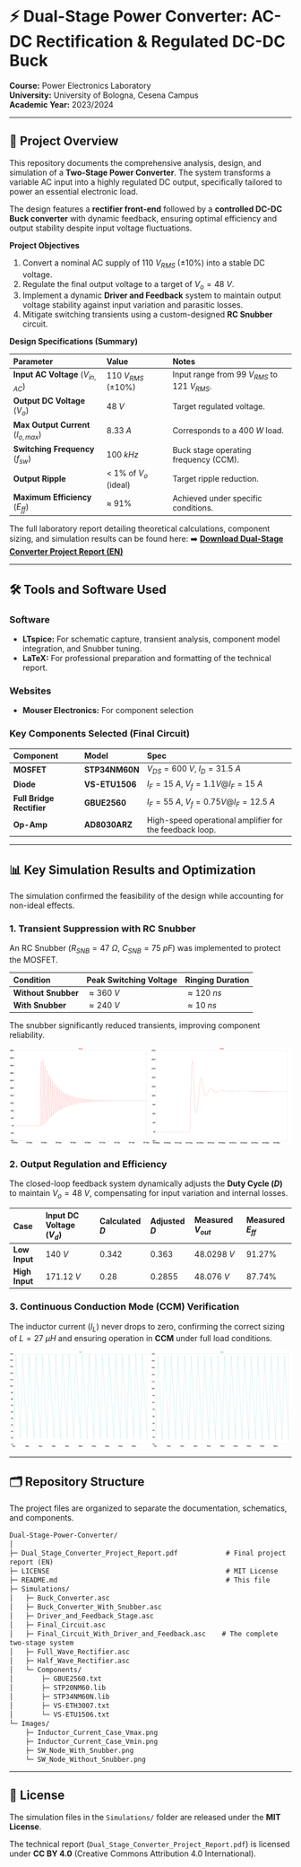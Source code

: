 # ⚡ Dual-Stage Power Converter: AC-DC Rectification & Regulated DC-DC Buck

**Course:** Power Electronics Laboratory  
**University:** University of Bologna, Cesena Campus  
**Academic Year:** 2023/2024  

---

## 📌 Project Overview

This repository documents the comprehensive analysis, design, and simulation of a **Two-Stage Power Converter**. The system transforms a variable AC input into a highly regulated DC output, specifically tailored to power an essential electronic load.

The design features a **rectifier front-end** followed by a **controlled DC-DC Buck converter** with dynamic feedback, ensuring optimal efficiency and output stability despite input voltage fluctuations.

**Project Objectives**

1. Convert a nominal AC supply of $110 \ V_{RMS}$ (±10%) into a stable DC voltage.  
2. Regulate the final output voltage to a target of $V_{o} = 48 \ V$.  
3. Implement a dynamic **Driver and Feedback** system to maintain output voltage stability against input variation and parasitic losses.  
4. Mitigate switching transients using a custom-designed **RC Snubber** circuit.  

**Design Specifications (Summary)**

| Parameter                                | Value                      | Notes                                                  |
| :--------------------------------------- | :------------------------- | :----------------------------------------------------- |
| **Input AC Voltage** ($V_{in, AC}$)      | $110 \ V_{RMS}$ (±10%)     | Input range from $99 \ V_{RMS}$ to $121 \ V_{RMS}$.    |
| **Output DC Voltage** ($V_{o}$)          | $48 \ V$                   | Target regulated voltage.                              |
| **Max Output Current** ($I_{o, max}$)    | $8.33 \ A$                 | Corresponds to a $400 \ W$ load.                       |
| **Switching Frequency** ($f_{sw}$)       | $100 \ kHz$                | Buck stage operating frequency (CCM).                  |
| **Output Ripple**                        | < 1% of $V_{o}$ (ideal)    | Target ripple reduction.                               |
| **Maximum Efficiency** ($E_{ff}$)        | ≈ 91%                      | Achieved under specific conditions.                    |


The full laboratory report detailing theoretical calculations, component sizing, and simulation results can be found here: ➡️ **[Download Dual-Stage Converter Project Report (EN)](Dual_Stage_Converter_Project_Report.pdf)**

---

## 🛠️ Tools and Software Used

### Software

* **LTspice:** For schematic capture, transient analysis, component model integration, and Snubber tuning.
* **LaTeX:** For professional preparation and formatting of the technical report.

### Websites

* **Mouser Electronics:** For component selection

### Key Components Selected (Final Circuit)

| Component                    | Model             | Spec                                                       |
| :--------------------------- | :---------------- | :--------------------------------------------------------- |
| **MOSFET**                   | **STP34NM60N**    | $V_{DS} = 600 \ V$, $I_D = 31.5 \ A$                       |
| **Diode**                    | **VS-ETU1506**    | $I_F = 15 \ A$, $V_f = 1.1 V @ I_F = 15 \ A$               |
| **Full Bridge Rectifier**    | **GBUE2560**      | $I_F = 55 \ A$, $V_f = 0.75 V @ I_F = 12.5 \ A$            |
| **Op-Amp**                   | **AD8030ARZ**     | High-speed operational amplifier for the feedback loop.    |



---

## 📊 Key Simulation Results and Optimization

The simulation confirmed the feasibility of the design while accounting for non-ideal effects.

### 1. Transient Suppression with RC Snubber

An RC Snubber ($R_{SNB} = 47 \ \Omega$, $C_{SNB} = 75 \ pF$) was implemented to protect the MOSFET.

| Condition | Peak Switching Voltage | Ringing Duration |
| :--- | :--- | :--- |
| **Without Snubber** | $\approx 360 \ V$ | $\approx 120 \ ns$ |
| **With Snubber** | $\approx 240 \ V$ | $\approx 10 \ ns$ |

The snubber significantly reduced transients, improving component reliability.

<p align="center">
  <img src="Images/SW_Node_Without_Snubber.png" width="49.5%" />
  <img src="Images/SW_Node_With_Snubber.png" width="49.5%" />
</p>

### 2. Output Regulation and Efficiency

The closed-loop feedback system dynamically adjusts the **Duty Cycle ($D$)** to maintain $V_o = 48 \ V$, compensating for input variation and internal losses.

| Case | Input DC Voltage ($V_d$) | Calculated $D$ | Adjusted $D$ | Measured $V_{out}$ | Measured $E_{ff}$ |
| :--- | :--- | :--- | :--- | :--- | :--- |
| **Low Input** | $140 \ V$ | $0.342$ | $0.363$ | $48.0298 \ V$ | $91.27\%$ |
| **High Input** | $171.12 \ V$ | $0.28$ | $0.2855$ | $48.076 \ V$ | $87.74\%$ |

### 3. Continuous Conduction Mode (CCM) Verification

The inductor current ($I_L$) never drops to zero, confirming the correct sizing of $L = 27 \ \mu H$ and ensuring operation in **CCM** under full load conditions.

<p align="center">
  <img src="Images/Inductor_Current_Case_Vmax.png" width="49.5%" />
  <img src="Images/Inductor_Current_Case_Vmin.png" width="49.5%" />
</p>

---

## 🗂️ Repository Structure

The project files are organized to separate the documentation, schematics, and components.

```
Dual-Stage-Power-Converter/
│
├─ Dual_Stage_Converter_Project_Report.pdf            # Final project report (EN)
├─ LICENSE                                            # MIT License
├─ README.md                                          # This file
├─ Simulations/
│   ├─ Buck_Converter.asc
│   ├─ Buck_Converter_With_Snubber.asc
│   ├─ Driver_and_Feedback_Stage.asc
│   ├─ Final_Circuit.asc
│   ├─ Final_Circuit_With_Driver_and_Feedback.asc    # The complete two-stage system 
│   ├─ Full_Wave_Rectifier.asc
│   ├─ Half_Wave_Rectifier.asc   
│   └─ Components/
│       ├─ GBUE2560.txt
│       ├─ STP20NM60.lib
│       ├─ STP34NM60N.lib
│       ├─ VS-ETH3007.txt
│       └─ VS-ETU1506.txt
└─ Images/
    ├─ Inductor_Current_Case_Vmax.png
    ├─ Inductor_Current_Case_Vmin.png
    ├─ SW_Node_With_Snubber.png
    └─ SW_Node_Without_Snubber.png
```

---

## 📜 License

The simulation files in the `Simulations/` folder are released under the **MIT License**.

The technical report (`Dual_Stage_Converter_Project_Report.pdf`) is licensed under **CC BY 4.0** (Creative Commons Attribution 4.0 International).
